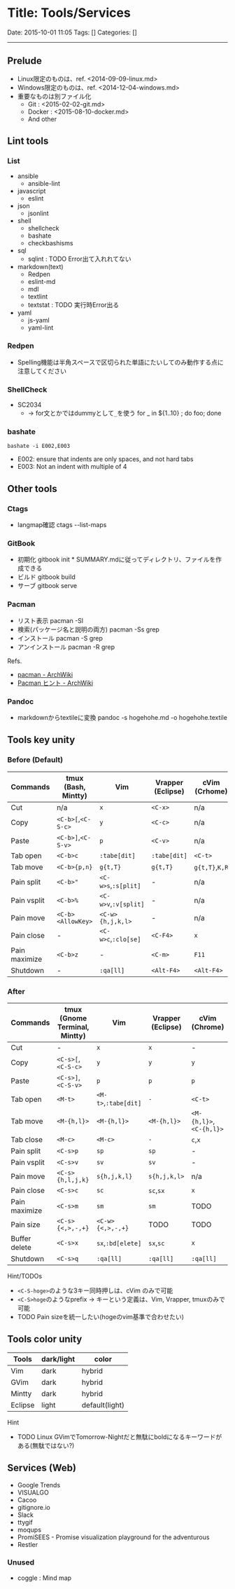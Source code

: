 # Title: Tools/Services

Date: 2015-10-01 11:05
Tags: []
Categories: []

---

## Prelude

* Linux限定のものは、ref. <2014-09-09-linux.md>
* Windows限定のものは、ref. <2014-12-04-windows.md>
* 重要なものは別ファイル化
	* Git : <2015-02-02-git.md>
	* Docker : <2015-08-10-docker.md>
	* And other

## Lint tools

### List

* ansible
	* ansible-lint
* javascript
	* eslint
* json
	* jsonlint
* shell
	* shellcheck
	* bashate
	* checkbashisms
* sql
	* sqlint : TODO Error出て入れれてない
* markdown(text)
	* Redpen
	* eslint-md
	* mdl
	* textlint
	* textstat : TODO 実行時Error出る
* yaml
	* js-yaml
	* yaml-lint

### Redpen

* Spelling機能は半角スペースで区切られた単語にたいしてのみ動作する点に注意してください

### ShellCheck

* SC2034
	* -> for文とかではdummyとして`_`を使う
			for _ in ${1..10} ; do foo; done

### bashate

	bashate -i E002,E003

* E002: ensure that indents are only spaces, and not hard tabs
* E003: Not an indent with multiple of 4

## Other tools

### Ctags

* langmap確認
		ctags --list-maps

### GitBook

* 初期化
		gitbook init
		\* SUMMARY.mdに従ってディレクトリ、ファイルを作成できる
* ビルド
		gitbook build
* サーブ
		gitbook serve

### Pacman

* リスト表示
		pacman -Sl
* 検索(パッケージ名と説明の両方)
		pacman -Ss grep
* インストール
		pacman -S grep
* アンインストール
		pacman -R grep

Refs.

* [pacman - ArchWiki](https://wiki.archlinuxjp.org/index.php/Pacman)
* [Pacman ヒント - ArchWiki](https://wiki.archlinuxjp.org/index.php/Pacman_%E3%83%92%E3%83%B3%E3%83%88)

### Pandoc

* markdownからtextileに変換
		pandoc -s hogehohe.md -o hogehohe.textile

## Tools key unity

### Before (Default)

Commands      | tmux (Bash, Mintty) | Vim                  | Vrapper (Eclipse) | cVim (Crhome)
---           | ---                 | ---                  | ---               | ---
Cut           | n/a                 | `x`                  | `<C-x>`           | n/a
Copy          | `<C-b>[`,`<C-S-c>`  | `y`                  | `<C-c>`           | n/a
Paste         | `<C-b>]`,`<C-S-v>`  | `p`                  | `<C-v>`           | n/a
Tab open      | `<C-b>c`            | `:tabe[dit]`         | `:tabe[dit]`      | `<C-t>`
Tab move      | `<C-b>{p,n}`        | `g{t,T}`             | `g{t,T}`          | `g{t,T}`,`K,R`
Pain split    | `<C-b>"`            | `<C-w>s`,`:s[plit]`  | -                 | n/a
Pain vsplit   | `<C-b>%`            | `<C-w>v`,`:v[split]` | -                 | n/a
Pain move     | `<C-b><AllowKey>`   | `<C-w>{h,j,k,l>`     | -                 | n/a
Pain close    | -                   | `<C-w>c`,`:clo[se]`  | `<C-F4>`          | `x`
Pain maximize | `<C-b>z`            | -                    | `<C-m>`           | `F11`
Shutdown      | -                   | `:qa[ll]`            | `<Alt-F4>`        | `<Alt-F4>`

### After

Commands      | tmux (Gnome Terminal, Mintty) | Vim                  | Vrapper (Eclipse) | cVim (Chrome)
---           | ---                           | ---                  | ---               | ---
Cut           | -                             | `x`                  | `x`               | -
Copy          | `<C-s>[`,`<C-S-c>`            | `y`                  | `y`               | `y`
Paste         | `<C-s>]`,`<C-S-v>`            | `p`                  | `p`               | `p`
Tab open      | `<M-t>`                       | `<M-t>`,`:tabe[dit]` | `-`               | `<C-t>`
Tab move      | `<M-{h,l}>`                   | `<M-{h,l}>`          | `<M-{h,l}>`       | `<M-{h,l}>`,`<C-{h,l}>`
Tab close     | `<M-c>`                       | `<M-c>`              | `-`               | `c`,`x`
Pain split    | `<C-s>p`                      | `sp`                 | `sp`              | -
Pain vsplit   | `<C-s>v`                      | `sv`                 | `sv`              | -
Pain move     | `<C-s>{h,l,j,k}`              | `s{h,j,k,l}`         | `s{h,j,k,l>`      | n/a
Pain close    | `<C-s>c`                      | `sc`                 | `sc`,`sx`         | `x`
Pain maximize | `<C-s>m`                      | `sm`                 | `sm`              | TODO
Pain size     | `<C-s>{<,>,-,+}`              | `<C-w>{<,>,-,+}`     | TODO              | TODO
Buffer delete | `<C-s>x`                      | `sx`,`:bd[elete]`    | `sx`,`sc`         | `x`
Shutdown      | `<C-s>q`                      | `:qa[ll]`            | `:qa[ll]`         | `:qa[ll]`

Hint/TODOs

* `<C-S-hoge>`のような3キー同時押しは、cVim のみで可能
* `<C-S>hoge`のようなprefix -> キーという定義は、Vim, Vrapper, tmuxのみで可能
* TODO Pain sizeを統一したい(<C-w>hogeのvim基準で合わせたい)

## Tools color unity

Tools   | dark/light | color
---     | ---        | ---
Vim     | dark       | hybrid
GVim    | dark       | hybrid
Mintty  | dark       | hybrid
Eclipse | light      | default(light)

Hint

* TODO Linux GVimでTomorrow-Nightだと無駄にboldになるキーワードがある(無駄ではない?)

## Services (Web)

* Google Trends
* VISUALGO
* Cacoo
* gitignore.io
* Slack
* ttygif
* moqups
* PromiSEES - Promise visualization playground for the adventurous
* Restler

### Unused

* coggle : Mind map

